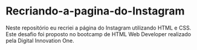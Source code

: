 # Recriando-a-pagina-do-Instagram
Neste repositório eu recriei a página do Instagram utilizando HTML e CSS. Este desafio foi proposto no bootcamp de HTML Web Developer realizado pela Digital Innovation One.
